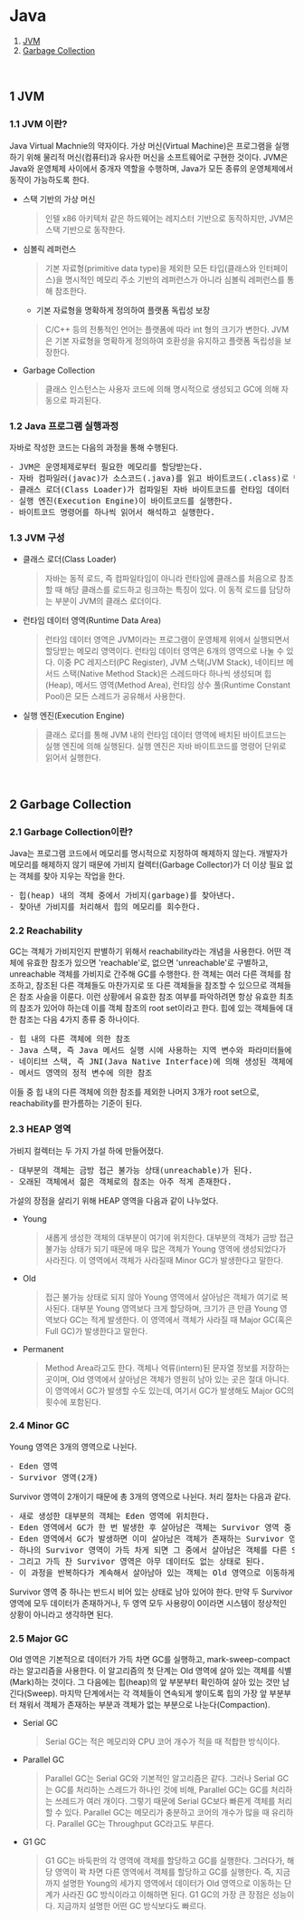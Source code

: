 # Java
1. [JVM](##-1-JVM)
2. [Garbage Collection](##-2-Garbage-Collection)

</br>

## 1 JVM

### 1.1 JVM 이란?
Java Virtual Machnie의 약자이다. 가상 머신(Virtual Machine)은 프로그램을 실행하기 위해 물리적 머신(컴퓨터)과 유사한 머신을 소프트웨어로 구현한 것이다. JVM은 Java와 운영체제 사이에서 중개자 역할을 수행하며, Java가 모든 종류의 운영체제에서 동작이 가능하도록 한다.

- 스택 기반의 가상 머신  
  > 인텔 x86 아키텍처 같은 하드웨어는 레지스터 기반으로 동작하지만, JVM은 스택 기반으로 동작한다.
- 심볼릭 레퍼런스  
  > 기본 자료형(primitive data type)을 제외한 모든 타입(클래스와 인터페이스)을 명시적인 메모리 주소 기반의 레퍼런스가 아니라 심볼릭 레퍼런스를 통해 참조한다.
  - 기본 자료형을 명확하게 정의하여 플랫폼 독립성 보장  
  > C/C++ 등의 전통적인 언어는 플랫폼에 따라 int 형의 크기가 변한다. JVM은 기본 자료형을 명확하게 정의하여 호환성을 유지하고 플랫폼 독립성을 보장한다.
- Garbage Collection  
  > 클래스 인스턴스는 사용자 코드에 의해 명시적으로 생성되고 GC에 의해 자동으로 파괴된다.

### 1.2 Java 프로그램 실행과정
자바로 작성한 코드는 다음의 과정을 통해 수행된다.

<pre>
- JVM은 운영체제로부터 필요한 메모리를 할당받는다.
- 자바 컴파일러(javac)가 소스코드(.java)를 읽고 바이트코드(.class)로 변환한다.
- 클래스 로더(Class Loader)가 컴파일된 자바 바이트코드를 런타임 데이터 영역에 로드한다.
- 실행 엔진(Execution Engine)이 바이트코드를 실행한다.
- 바이트코드 명령어를 하나씩 읽어서 해석하고 실행한다.
</pre>

### 1.3 JVM 구성
- 클래스 로더(Class Loader)  
  > 자바는 동적 로드, 즉 컴파일타임이 아니라 런타임에 클래스를 처음으로 참조할 때 해당 클래스를 로드하고 링크하는 특징이 있다. 이 동적 로드를 담당하는 부분이 JVM의 클래스 로더이다.
- 런타임 데이터 영역(Runtime Data Area)  
  > 런타임 데이터 영역은 JVM이라는 프로그램이 운영체제 위에서 실행되면서 할당받는 메모리 영역이다. 런타임 데이터 영역은 6개의 영역으로 나눌 수 있다. 이중 PC 레지스터(PC Register), JVM 스택(JVM Stack), 네이티브 메서드 스택(Native Method Stack)은 스레드마다 하나씩 생성되며 힙(Heap), 메서드 영역(Method Area), 런타임 상수 풀(Runtime Constant Pool)은 모든 스레드가 공유해서 사용한다.
- 실행 엔진(Execution Engine)  
  > 클래스 로더를 통해 JVM 내의 런타임 데이터 영역에 배치된 바이트코드는 실행 엔진에 의해 실행된다. 실행 엔진은 자바 바이트코드를 명령어 단위로 읽어서 실행한다.

</br>

## 2 Garbage Collection

### 2.1 Garbage Collection이란?
Java는 프로그램 코드에서 메모리를 명시적으로 지정하여 해제하지 않는다. 개발자가 메모리를 해제하지 않기 때문에 가비지 컬렉터(Garbage Collector)가 더 이상 필요 없는 객체를 찾아 지우는 작업을 한다.

<pre>
- 힙(heap) 내의 객체 중에서 가비지(garbage)를 찾아낸다.
- 찾아낸 가비지를 처리해서 힙의 메모리를 회수한다.
</pre>

### 2.2 Reachability
GC는 객체가 가비지인지 판별하기 위해서 reachability라는 개념을 사용한다. 어떤 객체에 유효한 참조가 있으면 'reachable'로, 없으면 'unreachable'로 구별하고, unreachable 객체를 가비지로 간주해 GC를 수행한다. 한 객체는 여러 다른 객체를 참조하고, 참조된 다른 객체들도 마찬가지로 또 다른 객체들을 참조할 수 있으므로 객체들은 참조 사슬을 이룬다. 이런 상황에서 유효한 참조 여부를 파악하려면 항상 유효한 최초의 참조가 있어야 하는데 이를 객체 참조의 root set이라고 한다. 힙에 있는 객체들에 대한 참조는 다음 4가지 종류 중 하나이다.

<pre>
- 힙 내의 다른 객체에 의한 참조
- Java 스택, 즉 Java 메서드 실행 시에 사용하는 지역 변수와 파라미터들에 의한 참조
- 네이티브 스택, 즉 JNI(Java Native Interface)에 의해 생성된 객체에 대한 참조
- 메서드 영역의 정적 변수에 의한 참조
</pre>

이들 중 힙 내의 다른 객체에 의한 참조를 제외한 나머지 3개가 root set으로, reachability를 판가름하는 기준이 된다.

### 2.3 HEAP 영역
가비지 컬렉터는 두 가지 가설 하에 만들어졌다.

<pre>
- 대부분의 객체는 금방 접근 불가능 상태(unreachable)가 된다.
- 오래된 객체에서 젊은 객체로의 참조는 아주 적게 존재한다.
</pre>

가설의 장점을 살리기 위해 HEAP 영역을 다음과 같이 나누었다.

- Young  
  > 새롭게 생성한 객체의 대부분이 여기에 위치한다. 대부분의 객체가 금방 접근 불가능 상태가 되기 때문에 매우 많은 객체가 Young 영역에 생성되었다가 사라진다. 이 영역에서 객체가 사라질때 Minor GC가 발생한다고 말한다.
- Old  
  > 접근 불가능 상태로 되지 않아 Young 영역에서 살아남은 객체가 여기로 복사된다. 대부분 Young 영역보다 크게 할당하며, 크기가 큰 만큼 Young 영역보다 GC는 적게 발생한다. 이 영역에서 객체가 사라질 때 Major GC(혹은 Full GC)가 발생한다고 말한다.
- Permanent  
  > Method Area라고도 한다. 객체나 억류(intern)된 문자열 정보를 저장하는 곳이며, Old 영역에서 살아남은 객체가 영원히 남아 있는 곳은 절대 아니다. 이 영역에서 GC가 발생할 수도 있는데, 여기서 GC가 발생해도 Major GC의 횟수에 포함된다.

### 2.4 Minor GC
Young 영역은 3개의 영역으로 나뉜다.

<pre>
- Eden 영역
- Survivor 영역(2개)
</pre>

Survivor 영역이 2개이기 때문에 총 3개의 영역으로 나뉜다. 처리 절차는 다음과 같다.

<pre>
- 새로 생성한 대부분의 객체는 Eden 영역에 위치한다.
- Eden 영역에서 GC가 한 번 발생한 후 살아남은 객체는 Survivor 영역 중 하나로 이동된다.
- Eden 영역에서 GC가 발생하면 이미 살아남은 객체가 존재하는 Survivor 영역으로 객체가 계속 쌓인다.
- 하나의 Survivor 영역이 가득 차게 되면 그 중에서 살아남은 객체를 다른 Survivor 영역으로 이동한다. 
- 그리고 가득 찬 Survivor 영역은 아무 데이터도 없는 상태로 된다.
- 이 과정을 반복하다가 계속해서 살아남아 있는 객체는 Old 영역으로 이동하게 된다.
</pre>

Survivor 영역 중 하나는 반드시 비어 있는 상태로 남아 있어야 한다. 만약 두 Survivor 영역에 모두 데이터가 존재하거나, 두 영역 모두 사용량이 0이라면 시스템이 정상적인 상황이 아니라고 생각하면 된다.

### 2.5 Major GC
Old 영역은 기본적으로 데이터가 가득 차면 GC를 실행하고, mark-sweep-compact라는 알고리즘을 사용한다. 이 알고리즘의 첫 단계는 Old 영역에 살아 있는 객체를 식별(Mark)하는 것이다. 그 다음에는 힙(heap)의 앞 부분부터 확인하여 살아 있는 것만 남긴다(Sweep). 마지막 단계에서는 각 객체들이 연속되게 쌓이도록 힙의 가장 앞 부분부터 채워서 객체가 존재하는 부분과 객체가 없는 부분으로 나눈다(Compaction).

- Serial GC  
  > Serial GC는 적은 메모리와 CPU 코어 개수가 적을 때 적합한 방식이다.
- Parallel GC  
  > Parallel GC는 Serial GC와 기본적인 알고리즘은 같다. 그러나 Serial GC는 GC를 처리하는 스레드가 하나인 것에 비해, Parallel GC는 GC를 처리하는 쓰레드가 여러 개이다. 그렇기 때문에 Serial GC보다 빠른게 객체를 처리할 수 있다. Parallel GC는 메모리가 충분하고 코어의 개수가 많을 때 유리하다. Parallel GC는 Throughput GC라고도 부른다.
- G1 GC  
  > G1 GC는 바둑판의 각 영역에 객체를 할당하고 GC를 실행한다. 그러다가, 해당 영역이 꽉 차면 다른 영역에서 객체를 할당하고 GC를 실행한다. 즉, 지금까지 설명한 Young의 세가지 영역에서 데이터가 Old 영역으로 이동하는 단계가 사라진 GC 방식이라고 이해하면 된다. G1 GC의 가장 큰 장점은 성능이다. 지금까지 설명한 어떤 GC 방식보다도 빠르다.

</br>
